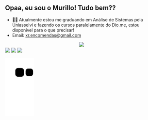 ## Opaa, eu sou o Murillo! Tudo bem??

- 👨‍🎓 Atualmente estou me graduando em Análise de Sistemas pela Uniasselvi e fazendo os cursos paralelamente do Dio.me, estou disponível para o que precisar!
- Email: xr.encomendas@gmail.com

<div align="center">
  <a href="https://github.com/XRow08">
  <img height="180em" src="https://github-readme-stats.vercel.app/api?username=xrow08&show_icons=true&theme=tokyonight&include_all_commits=true&count_private=true"/>
</div>

<div>
  <a href="https://discord.gg/zqcPgz699a" target="_blank"><img src="https://img.shields.io/badge/Discord-7289DA?style=for-the-badge&logo=discord&logoColor=white" target="_blank"></a>
  <a href="https://www.linkedin.com/in/murillo-augusto-4242aa139" target="_blank"><img src="https://img.shields.io/badge/-LinkedIn-%230077B5?style=for-the-badge&logo=linkedin&logoColor=white" target="_blank"></a>
  <a href="https://wa.me/+5513996619306" target="_blank"><img src="https://img.shields.io/badge/WhatsApp-25D366?style=for-the-badge&logo=whatsapp&logoColor=white" target="_blank"></a>
   
  ![Snake animation](https://github.com/wendryosales/wendryosales/blob/output/github-contribution-grid-snake.svg)
 
</div>
